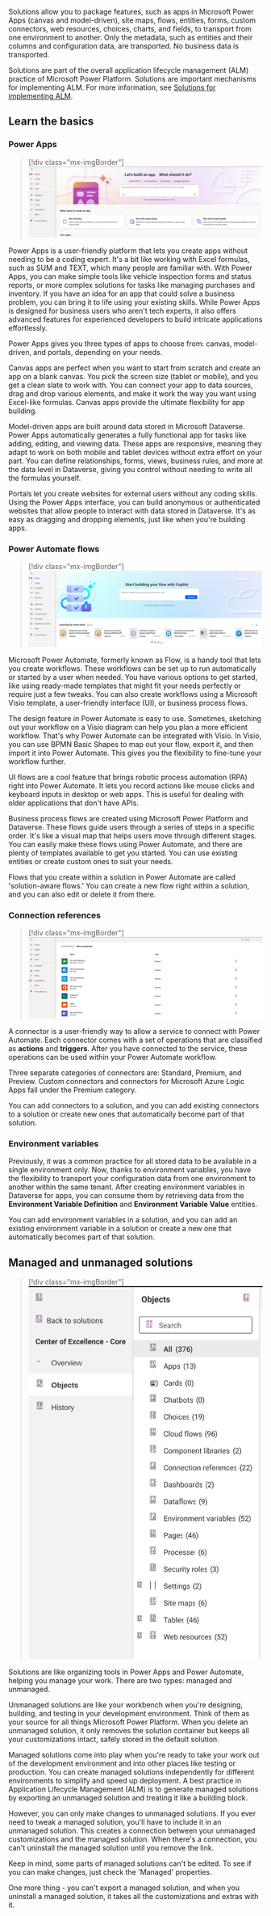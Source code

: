Solutions allow you to package features, such as apps in Microsoft Power Apps (canvas and model-driven), site maps, flows, entities, forms, custom connectors, web resources, choices, charts, and fields, to transport from one environment to another. Only the metadata, such as entities and their columns and configuration data, are transported. No business data is transported.

Solutions are part of the overall application lifecycle management (ALM) practice of Microsoft Power Platform. Solutions are important mechanisms for implementing ALM. For more information, see [Solutions for implementing ALM](/power-platform/alm/overview-alm/?azure-portal=true).

## Learn the basics

### Power Apps

> [!div class="mx-imgBorder"]
> [![Screenshot of Power Apps home page.](../media/power-apps-home.svg)](../media/power-apps-home.svg#lightbox)

Power Apps is a user-friendly platform that lets you create apps without needing to be a coding expert. It's a bit like working with Excel formulas, such as SUM and TEXT, which many people are familiar with. With Power Apps, you can make simple tools like vehicle inspection forms and status reports, or more complex solutions for tasks like managing purchases and inventory. If you have an idea for an app that could solve a business problem, you can bring it to life using your existing skills. While Power Apps is designed for business users who aren't tech experts, it also offers advanced features for experienced developers to build intricate applications effortlessly.

Power Apps gives you three types of apps to choose from: canvas, model-driven, and portals, depending on your needs.

Canvas apps are perfect when you want to start from scratch and create an app on a blank canvas. You pick the screen size (tablet or mobile), and you get a clean slate to work with. You can connect your app to data sources, drag and drop various elements, and make it work the way you want using Excel-like formulas. Canvas apps provide the ultimate flexibility for app building.

Model-driven apps are built around data stored in Microsoft Dataverse. Power Apps automatically generates a fully functional app for tasks like adding, editing, and viewing data. These apps are responsive, meaning they adapt to work on both mobile and tablet devices without extra effort on your part. You can define relationships, forms, views, business rules, and more at the data level in Dataverse, giving you control without needing to write all the formulas yourself.

Portals let you create websites for external users without any coding skills. Using the Power Apps interface, you can build anonymous or authenticated websites that allow people to interact with data stored in Dataverse. It's as easy as dragging and dropping elements, just like when you're building apps.

### Power Automate flows

> [!div class="mx-imgBorder"]
> [![Screenshot of Power Automate home page.](../media/power-automate-home.svg)](../media/power-automate-home.svg#lightbox)

Microsoft Power Automate, formerly known as Flow, is a handy tool that lets you create workflows. These workflows can be set up to run automatically or started by a user when needed. You have various options to get started, like using ready-made templates that might fit your needs perfectly or require just a few tweaks. You can also create workflows using a Microsoft Visio template, a user-friendly interface (UI), or business process flows.

The design feature in Power Automate is easy to use. Sometimes, sketching out your workflow on a Visio diagram can help you plan a more efficient workflow. That's why Power Automate can be integrated with Visio. In Visio, you can use BPMN Basic Shapes to map out your flow, export it, and then import it into Power Automate. This gives you the flexibility to fine-tune your workflow further.

UI flows are a cool feature that brings robotic process automation (RPA) right into Power Automate. It lets you record actions like mouse clicks and keyboard inputs in desktop or web apps. This is useful for dealing with older applications that don't have APIs.

Business process flows are created using Microsoft Power Platform and Dataverse. These flows guide users through a series of steps in a specific order. It's like a visual map that helps users move through different stages. You can easily make these flows using Power Automate, and there are plenty of templates available to get you started. You can use existing entities or create custom ones to suit your needs.

Flows that you create within a solution in Power Automate are called 'solution-aware flows.' You can create a new flow right within a solution, and you can also edit or delete it from there.  

### Connection references

> [!div class="mx-imgBorder"]
> [![Screenshot of connection references.](../media/connections.svg)](../media/connections.svg#lightbox)

A connector is a user-friendly way to allow a service to connect with Power Automate. Each connector comes with a set of operations that are classified as **actions** and **triggers**. After you have connected to the service, these operations can be used within your Power Automate workflow.

Three separate categories of connectors are: Standard, Premium, and Preview. Custom connectors and connectors for Microsoft Azure Logic Apps fall under the Premium category.

You can add connectors to a solution, and you can add existing connectors to a solution or create new ones that automatically become part of that solution.

### Environment variables

Previously, it was a common practice for all stored data to be available in a single environment only. Now, thanks to environment variables, you have the flexibility to transport your configuration data from one environment to another within the same tenant. After creating environment variables in Dataverse for apps, you can consume them by retrieving data from the **Environment Variable Definition** and **Environment Variable Value** entities.

You can add environment variables in a solution, and you can add an existing environment variable in a solution or create a new one that automatically becomes part of that solution.

## Managed and unmanaged solutions

> [!div class="mx-imgBorder"]
> [![Screenshot of solutions.](../media/solutions.svg)](../media/solutions.svg#lightbox)

Solutions are like organizing tools in Power Apps and Power Automate, helping you manage your work. There are two types: managed and unmanaged.

Unmanaged solutions are like your workbench when you're designing, building, and testing in your development environment. Think of them as your source for all things Microsoft Power Platform. When you delete an unmanaged solution, it only removes the solution container but keeps all your customizations intact, safely stored in the default solution.

Managed solutions come into play when you're ready to take your work out of the development environment and into other places like testing or production. You can create managed solutions independently for different environments to simplify and speed up deployment. A best practice in Application Lifecycle Management (ALM) is to generate managed solutions by exporting an unmanaged solution and treating it like a building block.

However, you can only make changes to unmanaged solutions. If you ever need to tweak a managed solution, you'll have to include it in an unmanaged solution. This creates a connection between your unmanaged customizations and the managed solution. When there's a connection, you can't uninstall the managed solution until you remove the link.

Keep in mind, some parts of managed solutions can't be edited. To see if you can make changes, just check the 'Managed' properties.

One more thing - you can't export a managed solution, and when you uninstall a managed solution, it takes all the customizations and extras with it.
